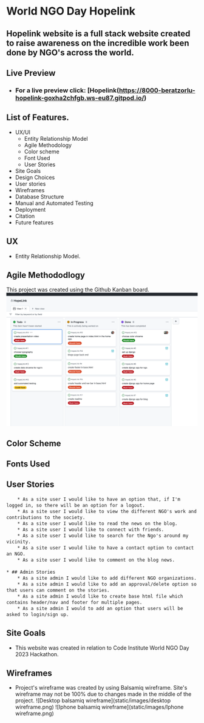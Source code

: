 # World NGO Day Hopelink
## Hopelink website is a full stack website created to raise awareness on the incredible work been done by NGO's across the world.

## Live Preview   
 * ### For a live preview click: [Hopelink(https://8000-beratzorlu-hopelink-goxha2chfgb.ws-eu87.gitpod.io/)

## List of Features.
* UX/UI
   * Entity Relationship Model
   * Agile Methodology 
   * Color scheme
   * Font Used
   * User Stories
* Site Goals
* Design Choices
* User stories
* Wireframes
* Database Structure
* Manual and Automated Testing
* Deployment
* Citation 
* Future features

## UX 
* Entity Relationship Model.

## Agile Methododlogy 
This project was created using the Github Kanban board.
![agile methodology, Kanban board](static/images/kanbanboard.png)

## Color Scheme 

## Fonts Used

## User Stories
        * As a site user I would like to have an option that, if I'm logged in, so there will be an option for a logout.
        * As a site user I would like to view the different NGO's work and contributions to the society.
        * As a site user I would like to read the news on the blog.
        * As a site user I would like to connect with friends.
        * As a site user I would like to search for the Ngo's around my vicinity.
        * As a site user I would like to have a contact option to contact an NGO.
        * As a site user I would like to comment on the blog news.

    * ## Admin Stories 
        * As a site admin I would like to add different NGO organizations.
        * As a site admin I would like to add an approval/delete option so that users can comment on the stories.
        * As a site admin I would like to create base html file which contains header/nav and footer for multiple pages.
        * As a site admin I would to add an option that users will be asked to login/sign up.

## Site Goals
* This website was created in relation to Code Institute World NGO Day 2023 Hackathon.

## Wireframes
* Project's wireframe was created by using Balsamiq wireframe. Site's wireframe may not be 100% due to changes made in the middle of the project.
![Desktop balsamiq wireframe](static/images/desktop wireframe.png)
![Iphone balsamiq wireframe](static/images/Iphone wireframe.png)
